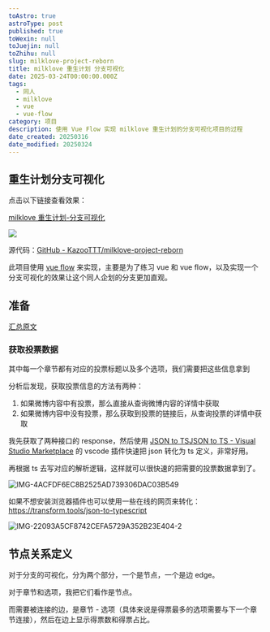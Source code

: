```yaml
---
toAstro: true
astroType: post
published: true
toWexin: null
toJuejin: null
toZhihu: null
slug: milklove-project-reborn
title: milklove 重生计划 分支可视化
date: 2025-03-24T00:00:00.000Z
tags:
  - 同人
  - milklove
  - vue
  - vue-flow
category: 项目
description: 使用 Vue Flow 实现 milklove 重生计划的分支可视化项目的过程
date_created: 20250316
date_modified: 20250324
---
```


## 重生计划分支可视化

点击以下链接查看效果：

[milklove 重生计划-分支可视化](<https://reborn.milklovemuv.com/>)

![](<https://pictures.kazoottt.top/2025/03/20250321-1327dabf66342822b089a35fd2f9dac1.png>)

源代码：[GitHub - KazooTTT/milklove-project-reborn](<https://github.com/KazooTTT/milklove-project-reborn>)

此项目使用 [vue flow](<https://vueflow.dev/>) 来实现，主要是为了练习 vue 和 vue flow，以及实现一个分支可视化的效果让这个同人企划的分支更加直观。

## 准备

[汇总原文](<https://weibo.com/7906190340/5141239977217903>)  

### 获取投票数据  

其中每一个章节都有对应的投票标题以及多个选项，我们需要把这些信息拿到

分析后发现，获取投票信息的方法有两种：

1. 如果微博内容中有投票，那么直接从查询微博内容的详情中获取
2. 如果微博内容中没有投票，那么获取到投票的链接后，从查询投票的详情中获取

我先获取了两种接口的 response，然后使用 [JSON to TS](<https://marketplace.visualstudio.com/items?itemName=MariusAlchimavicius.json-to-ts>)[JSON to TS - Visual Studio Marketplace](<https://marketplace.visualstudio.com/items?itemName=MariusAlchimavicius.json-to-ts>) 的 vscode 插件快速把 json 转化为 ts 定义，非常好用。

再根据 ts 去写对应的解析逻辑，这样就可以很快速的把需要的投票数据拿到了。

![IMG-4ACFDF6EC8B2525AD739306DAC03B549](<https://pictures.kazoottt.top/2025/03/20250324-4acfdf6ec8b2525ad739306dac03b549.png>)

如果不想安装浏览器插件也可以使用一些在线的网页来转化：<https://transform.tools/json-to-typescript>

![IMG-22093A5CF8742CEFA5729A352B23E404-2](<https://pictures.kazoottt.top/2025/03/20250324-22093a5cf8742cefa5729a352b23e404.png>)  

## 节点关系定义

对于分支的可视化，分为两个部分，一个是节点，一个是边 edge。

对于章节和选项，我把它们看作是节点。

而需要被连接的边，是章节 - 选项（具体来说是得票最多的选项需要与下一个章节连接），然后在边上显示得票数和得票占比。
